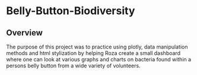 # Belly-Button-Biodiversity
## Overview
The purpose of this project was to practice using plotly, data manipulation methods and html stylization by helping Roza create a small dashboard where one can look at various graphs and charts on bacteria found within a persons belly button from a wide variety of volunteers.
